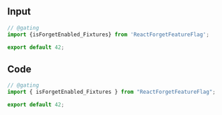 
## Input

```javascript
// @gating
import {isForgetEnabled_Fixtures} from 'ReactForgetFeatureFlag';

export default 42;

```

## Code

```javascript
// @gating
import { isForgetEnabled_Fixtures } from "ReactForgetFeatureFlag";

export default 42;

```
      